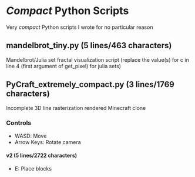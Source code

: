 # <i>Compact</i> Python Scripts
Very <i>compact</i> Python scripts I wrote for no particular reason

## mandelbrot_tiny.py (5 lines/463 characters)
Mandelbrot/Julia set fractal visualization script (replace the value(s) for c in line 4 (first argument of get_pixel) for julia sets)

## PyCraft_extremely_compact.py (3 lines/1769 characters)
Incomplete 3D line rasterization rendered Minecraft clone
### Controls
- WASD: Move
- Arrow Keys: Rotate camera
#### v2 (5 lines/2722 characters)
- E: Place blocks
